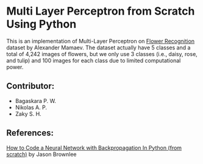 # Multi Layer Perceptron from Scratch Using Python
This is an implementation of Multi-Layer Perceptron on <a href="https://www.kaggle.com/alxmamaev/flowers-recognition">Flower Recognition</a> dataset by Alexander Mamaev.
The dataset actually have 5 classes and a total of 4,242 images of flowers, but we only use 3 classes (i.e., daisy, rose, and tulip) and 100 images for each class due to limited computational power.

<h2>Contributor:</h2>
<ul>
  <li>Bagaskara P. W.</li>
  <li>Nikolas A. P.</li>
  <li>Zaky S. H.</li>
</ul>

<h2>References:</h2>
<a href="https://machinelearningmastery.com/implement-backpropagation-algorithm-scratch-python/">How to Code a Neural Network with Backpropagation In Python (from scratch)</a> by Jason Brownlee
